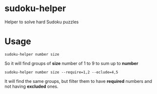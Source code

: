 # sudoku-helper
Helper to solve hard Sudoku puzzles

# Usage

```
sudoku-helper number size
```

So it will find groups of **size** number of 1 to 9 to sum up to **number**

```
sudoku-helper number size --require=1,2 --eclude=4,5
```

It will find the same groups, but filter them to have **required** numbers and not having **excluded** ones.